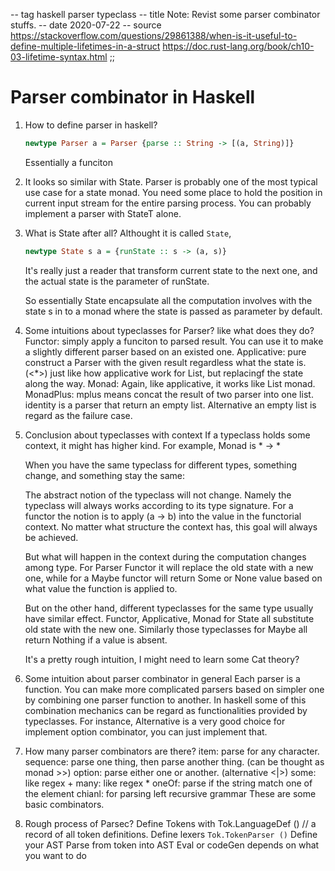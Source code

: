 -- tag haskell parser typeclass
-- title Note: Revist some parser combinator stuffs.
-- date 2020-07-22
-- source https://stackoverflow.com/questions/29861388/when-is-it-useful-to-define-multiple-lifetimes-in-a-struct
          https://doc.rust-lang.org/book/ch10-03-lifetime-syntax.html
;;
# Parser combinator in Haskell
1. How to define parser in haskell?
    ``` haskell
    newtype Parser a = Parser {parse :: String -> [(a, String)]}
    ```
    Essentially a funciton

2. It looks so similar with State.
    Parser is probably one of the most typical use case for a state monad.
    You need some place to hold the position in current input stream for the
    entire parsing process. You can probably implement a parser with StateT alone.

3. What is State after all?
    Althought it is called `State`,
    ```haskell
    newtype State s a = {runState :: s -> (a, s)}
    ```
    It's really just a reader that transform current state to the next one, and the
    actual state is the parameter of runState.

    So essentially State encapsulate all the computation involves with the state s
    in to a monad where the state is passed as parameter by default.

4. Some intuitions about typeclasses for Parser? like what does they do?
    Functor:
        simply apply a funciton to parsed result.
        You can use it to make a slightly different parser based on an existed one.
    Applicative:
        pure construct a Parser with the given result regardless what the state is.
        (<*>) just like how applicative work for List, but replacingf the state along the way.
    Monad:
        Again, like applicative, it works like List monad.
    MonadPlus:
        mplus means concat the result of two parser into one list.
        identity is a parser that return an empty list.
    Alternative
        an empty list is regard as the failure case.

5. Conclusion about typeclasses with context
    If a typeclass holds some context, it might has higher kind. For example, Monad is * -> *

    When you have the same typeclass for different types, something change, and something
    stay the same:

    The abstract notion of the typeclass will not change. Namely the typeclass will always
    works according to its type signature. For a functor the notion is to
    apply (a -> b) into the value in the functorial context. No matter what structure the
    context has, this goal will always be achieved.

    But what will happen in the context during the computation changes among type. For Parser
    Functor it will replace the old state with a new one, while for a Maybe functor
    will return Some or None value based on what value the function is applied to.

    But on the other hand, different typeclasses for the same type usually have similar effect.
    Functor, Applicative, Monad for State all substitute old state with the new one. Similarly
    those typeclasses for Maybe all return Nothing if a value is absent.

    It's a pretty rough intuition, I might need to learn some Cat theory?

6. Some intuition about parser combinator in general
    Each parser is a function. You can make more complicated parsers based on simpler one by
    combining one parser function to another. In haskell some of this combination mechanics can
    be regard as functionalities provided by typeclasses. For instance, Alternative is a very good
    choice for implement option combinator, you can just implement that.

7. How many parser combinators are there?
    item: parse for any character.
    sequence: parse one thing, then parse another thing. (can be thought as monad >>)
    option: parse either one or another. (alternative <|>)
    some: like regex +
    many: like regex *
    oneOf: parse if the string match one of the element
    chianl: for parsing left recursive grammar
    These are some basic combinators.

8. Rough process of Parsec?
    Define Tokens with Tok.LanguageDef () // a record of all token definitions.
    Define lexers `Tok.TokenParser ()`
    Define your AST
    Parse from token into AST
    Eval or codeGen depends on what you want to do


